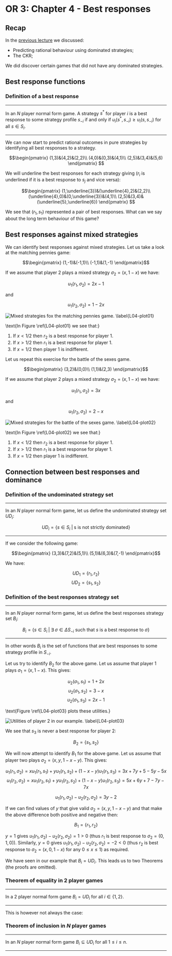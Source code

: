# OR 3: Chapter 4 - Best responses

## Recap

In the [previous lecture](Chapter_03-Dominance.md) we discussed:

- Predicting rational behaviour using dominated strategies;
- The CKR;

We did discover certain games that did not have any dominated strategies.

## Best response functions

### Definition of a best response

---

In an $N$ player normal form game. A strategy $s^*$ for player $i$ is a best response to some strategy profile $s_{-i}$ if and only if $u_i(s^*,s_{-i})\geq u_{i}(s,s_{-i})$ for all $s\in S_i$.

---

We can now start to predict rational outcomes in pure strategies by identifying all best responses to a strategy.

$$\begin{pmatrix}
(1,3)&(4,2)&(2,2)\\
(4,0)&(0,3)&(4,1)\\
(2,5)&(3,4)&(5,6)
\end{pmatrix}
$$

We will underline the best responses for each strategy giving ($r_i$ is underlined if it is a best response to $s_j$ and vice versa):

$$\begin{pmatrix}
(1,\underline{3})&(\underline{4},2)&(2,2)\\
(\underline{4},0)&(0,\underline{3})&(4,1)\\
(2,5)&(3,4)&(\underline{5},\underline{6})
\end{pmatrix}
$$

We see that $(r_1,s_1)$ represented a pair of best responses. What can we say about the long term behaviour of this game?

## Best responses against mixed strategies

We can identify best responses against mixed strategies. Let us take a look at the matching pennies game:

$$\begin{pmatrix}
(1,-1)&(-1,1)\\
(-1,1)&(1,-1)
\end{pmatrix}$$

If we assume that player 2 plays a mixed strategy $\sigma_2=(x,1-x)$ we have:

$$u_1(r_1,\sigma_2)=2x-1$$

and

$$u_1(r_2,\sigma_2)=1-2x$$

![Mixed strategies fox the matching pennies game. \label{L04-plot01}](plots/L04-plot01.png)

\text{In Figure \ref{L04-plot01} we see that:}

1. If $x<1/2$ then $r_2$ is a best response for player 1.
2. If $x>1/2$ then $r_1$ is a best response for player 1.
3. If $x=1/2$ then player 1 is indifferent.

Let us repeat this exercise for the battle of the sexes game.

$$\begin{pmatrix}
(3,2)&(0,0)\\
(1,1)&(2,3)
\end{pmatrix}$$

If we assume that player 2 plays a mixed strategy $\sigma_2=(x,1-x)$ we have:

$$u_1(r_1,\sigma_2)=3x$$

and

$$u_1(r_2,\sigma_2)=2-x$$

![Mixed strategies for the battle of the sexes game. \label{L04-plot02}](plots/L04-plot02.png)

\text{In Figure \ref{L04-plot02} we see that:}

1. If $x<1/2$ then $r_2$ is a best response for player 1.
2. If $x>1/2$ then $r_1$ is a best response for player 1.
3. If $x=1/2$ then player 1 is indifferent.

## Connection between best responses and dominance

### Definition of the undominated strategy set

---

In an $N$ player normal form game, let us define the undominated strategy set $UD_i$:

$$UD_i=\{s\in S_i\;|\; \text{s is not strictly dominated}\}$$

---

If we consider the following game:

$$\begin{pmatrix}
(3,3)&(7,2)&(5,1)\\
(5,1)&(6,3)&(7,-1)
\end{pmatrix}$$

We have:

$$UD_1=\{r_1,r_2\}$$
$$UD_2=\{s_1,s_2\}$$

### Definition of the best responses strategy set

---

In an $N$ player normal form game, let us define the best responses strategy set $B_i$:

$$B_i=\{s\in S_i\;|\; \exists\;\sigma\in\Delta S_{-i}\text{ such that }s \text{ is a best response to }\sigma\}$$

---

In other words $B_i$ is the set of functions that are best responses to some strategy profile in $S_{-i}$.

Let us try to identify $B_2$ for the above game. Let us assume that player 1 plays $\sigma_1=(x,1-x)$. This gives:

$$u_2(\sigma_1,s_1)=1+2x$$
$$u_2(\sigma_1,s_2)=3-x$$
$$u_2(\sigma_1,s_3)=2x-1$$

\text{Figure \ref{L04-plot03} plots these utilities.}

![Utilities of player 2 in our example. \label{L04-plot03}](plots/L04-plot03.png)

We see that $s_3$ is never a best response for player 2:

$$B_2=\{s_1,s_2\}$$

We will now attempt to identify $B_1$ for the above game. Let us assume that player two plays $\sigma_2=(x,y,1-x-y)$. This gives:

$$u_1(r_1,\sigma_2)=xu_1(r_1,s_1)+yu_1(r_1,s_2)+(1-x-y)u_1(r_1,s_3)=3x+7y+5-5y-5x$$
$$u_1(r_2,\sigma_2)=xu_1(r_2,s_1)+yu_1(r_2,s_2)+(1-x-y)u_1(r_2,s_3)=5x+6y+7-7y-7x$$

$$u_1(r_1,\sigma_2)-u_2(r_2,\sigma_2)=3y - 2$$

If we can find values of $y$ that give valid $\sigma_2=(x,y,1-x-y)$ and that make the above difference both positive and negative then:

$$B_1=\{r_1,r_2\}$$

$y=1$ gives $u_1(r_1,\sigma_2)-u_2(r_2,\sigma_2)=1>0$ (thus $r_1$ is best response to $\sigma_2=(0,1,0)$).
Similarly, $y=0$ gives $u_1(r_1,\sigma_2)-u_2(r_2,\sigma_2)=-2<0$ (thus $r_2$ is best response to $\sigma_2=(x,0,1-x)$ for any $0\leq x \leq 1$) as required.

We have seen in our example that $B_i=UD_i$. This leads us to two Theorems (the proofs are omitted).

### Theorem of equality in 2 player games

---

In a 2 player normal form game $B_i=UD_i$ for all $i\in\{1,2\}$.

---

This is however not always the case:

### Theorem of inclusion in $N$ player games

---

In an $N$ player normal form game $B_i\subseteq UD_i$ for all $1 \leq i\leq n$.

---
